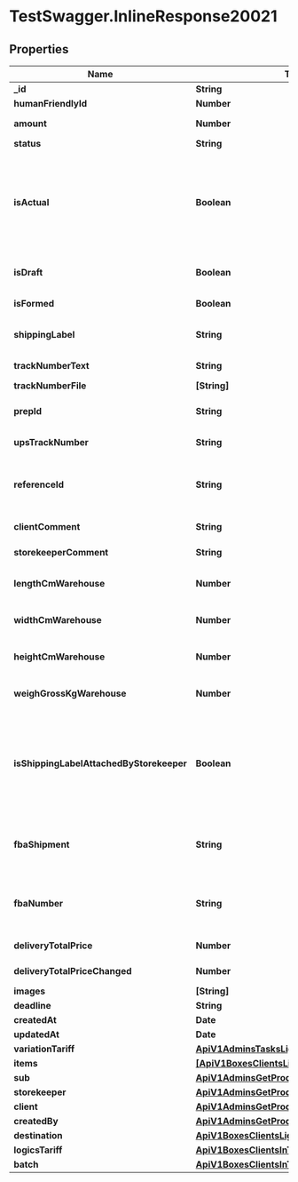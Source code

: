 # TestSwagger.InlineResponse20021

## Properties

Name | Type | Description | Notes
------------ | ------------- | ------------- | -------------
**_id** | **String** | GUID коробки. | [optional] 
**humanFriendlyId** | **Number** | Номер коробки. | [optional] 
**amount** | **Number** | ККоличества в коробке. | [optional] 
**status** | **String** | Статус коробки | [optional] 
**isActual** | **Boolean** | Если false - значит коробку расформировали. Удалить совсем нельзя, для того что бы можно было восстановить по кодам. | [optional] 
**isDraft** | **Boolean** | Если true - значит коробку черновик. | [optional] 
**isFormed** | **Boolean** | Сформирована ли коробка | [optional] 
**shippingLabel** | **String** | Ссылка на наклейку для коробки | [optional] 
**trackNumberText** | **String** | Текст трек номера | [optional] 
**trackNumberFile** | **[String]** |  | [optional] 
**prepId** | **String** | Значение информационного ключа | [optional] 
**upsTrackNumber** | **String** | Идентификатор UPS | [optional] 
**referenceId** | **String** | Дополнительное поле shippingLabel для доставки грузовиками | [optional] 
**clientComment** | **String** | Комментарии к коробке | [optional] 
**storekeeperComment** | **String** | Комментарии к коробке | [optional] 
**lengthCmWarehouse** | **Number** | Что фактически пришло на склад. Кладовщик. | [optional] 
**widthCmWarehouse** | **Number** | Что фактически пришло на склад. Кладовщик. | [optional] 
**heightCmWarehouse** | **Number** | Что фактически пришло на склад. Кладовщик. | [optional] 
**weighGrossKgWarehouse** | **Number** | Что фактически пришло на склад. Кладовщик. | [optional] 
**isShippingLabelAttachedByStorekeeper** | **Boolean** | Поле будет указывать на то что при решении задачи сторкипером на обновление коробок что он проклеил шиппинг лейбл. | [optional] 
**fbaShipment** | **String** | Это номер конкретной коробки при отправке в амазон. | [optional] 
**fbaNumber** | **String** | Это номер конкретной коробки при отправке в амазон. | [optional] 
**deliveryTotalPrice** | **Number** | Итого за доставку. | [optional] 
**deliveryTotalPriceChanged** | **Number** | Обновление итога за доставку. | [optional] 
**images** | **[String]** | Массив картинок. | [optional] 
**deadline** | **String** | Nullable ISO Date | [optional] 
**createdAt** | **Date** |  | [optional] 
**updatedAt** | **Date** |  | [optional] 
**variationTariff** | [**ApiV1AdminsTasksLightVariationTariff**](ApiV1AdminsTasksLightVariationTariff.md) |  | [optional] 
**items** | [**[ApiV1BoxesClientsLightItems]**](ApiV1BoxesClientsLightItems.md) | Массив коробок. | [optional] 
**sub** | [**ApiV1AdminsGetProductsByStatusCreatedBy**](ApiV1AdminsGetProductsByStatusCreatedBy.md) |  | [optional] 
**storekeeper** | [**ApiV1AdminsGetProductsByStatusCreatedBy**](ApiV1AdminsGetProductsByStatusCreatedBy.md) |  | [optional] 
**client** | [**ApiV1AdminsGetProductsByStatusCreatedBy**](ApiV1AdminsGetProductsByStatusCreatedBy.md) |  | [optional] 
**createdBy** | [**ApiV1AdminsGetProductsByStatusCreatedBy**](ApiV1AdminsGetProductsByStatusCreatedBy.md) |  | [optional] 
**destination** | [**ApiV1BoxesClientsLightDestination**](ApiV1BoxesClientsLightDestination.md) |  | [optional] 
**logicsTariff** | [**ApiV1BoxesClientsInTransferGuidLogicsTariff**](ApiV1BoxesClientsInTransferGuidLogicsTariff.md) |  | [optional] 
**batch** | [**ApiV1BoxesClientsInTransferGuidBatch**](ApiV1BoxesClientsInTransferGuidBatch.md) |  | [optional] 


